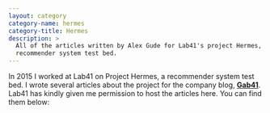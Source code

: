 ```yaml
---
layout: category
category-name: hermes
category-title: Hermes
description: >
  All of the articles written by Alex Gude for Lab41's project Hermes, a
  recommender system test bed.
---
```


In 2015 I worked at Lab41 on Project Hermes, a recommender system test bed. I
wrote several articles about the project for the company blog,
[**Gab41**][gab41]. Lab41 has kindly given me permission to host the articles
here. You can find them below:

[gab41]: https://gab41.lab41.org/
